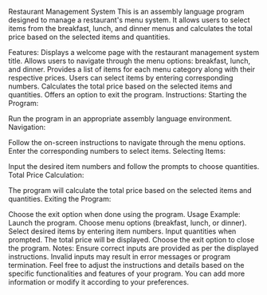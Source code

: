 Restaurant Management System
This is an assembly language program designed to manage a restaurant's menu system. It allows users to select items from the breakfast, lunch, and dinner menus and calculates the total price based on the selected items and quantities.

Features:
Displays a welcome page with the restaurant management system title.
Allows users to navigate through the menu options: breakfast, lunch, and dinner.
Provides a list of items for each menu category along with their respective prices.
Users can select items by entering corresponding numbers.
Calculates the total price based on the selected items and quantities.
Offers an option to exit the program.
Instructions:
Starting the Program:

Run the program in an appropriate assembly language environment.
Navigation:

Follow the on-screen instructions to navigate through the menu options.
Enter the corresponding numbers to select items.
Selecting Items:

Input the desired item numbers and follow the prompts to choose quantities.
Total Price Calculation:

The program will calculate the total price based on the selected items and quantities.
Exiting the Program:

Choose the exit option when done using the program.
Usage Example:
Launch the program.
Choose menu options (breakfast, lunch, or dinner).
Select desired items by entering item numbers.
Input quantities when prompted.
The total price will be displayed.
Choose the exit option to close the program.
Notes:
Ensure correct inputs are provided as per the displayed instructions.
Invalid inputs may result in error messages or program termination.
Feel free to adjust the instructions and details based on the specific functionalities and features of your program. You can add more information or modify it according to your preferences.
